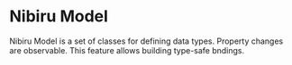 # Nibiru Model
Nibiru Model is a set of classes for defining data types. Property changes are observable. This feature allows building type-safe bndings.
